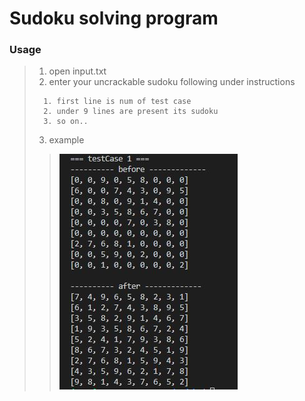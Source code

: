 Sudoku solving program 
======================

### Usage
> 1. open input.txt
> 2. enter your uncrackable sudoku following under instructions
>```
>	1. first line is num of test case
>	2. under 9 lines are present its sudoku
>	3. so on..
>```
> 3. example
>
> > ![example_one](./sudoku_example1.JPG) 		


